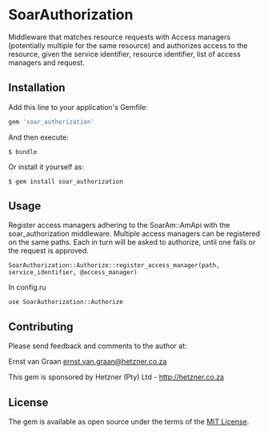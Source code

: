 # SoarAuthorization

Middleware that matches resource requests with Access managers (potentially multiple for the same resource) and authorizes access to the resource, given the service identifier, resource identifier, list of access managers and request.

## Installation

Add this line to your application's Gemfile:

```ruby
gem 'soar_authorization'
```

And then execute:

    $ bundle

Or install it yourself as:

    $ gem install soar_authorization

## Usage

Register access managers adhering to the SoarAm::AmApi with the soar_authorization middleware. Multiple access managers can be registered on the same paths. Each in turn will be asked to authorize, until one fails or the request is approved.

```
SoarAuthorization::Authorize::register_access_manager(path, service_identifier, @access_manager)
```

In config.ru

```
use SoarAuthorization::Authorize
```

## Contributing

Please send feedback and comments to the author at:

Ernst van Graan <ernst.van.graan@hetzner.co.za>

This gem is sponsored by Hetzner (Pty) Ltd - http://hetzner.co.za

## License

The gem is available as open source under the terms of the [MIT License](http://opensource.org/licenses/MIT).